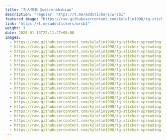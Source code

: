 ```yaml
---
title: "为人师表 @weirenshibiao"
description: "regular: https://t.me/addstickers/wrsb1"
featured_image: "https://raw.githubusercontent.com/kylelin1998/tg-sticker-spreading-worldwide-images/main/img/a24caf78-477f-438a-95dc-555d77ec681c.jpg"
link: "https://t.me/addstickers/wrsb1"
weight: 3
date: 2024-01-13T22:11:27+08:00
images:
  - https://raw.githubusercontent.com/kylelin1998/tg-sticker-spreading-worldwide-images/main/img/a24caf78-477f-438a-95dc-555d77ec681c.jpg
  - https://raw.githubusercontent.com/kylelin1998/tg-sticker-spreading-worldwide-images/main/img/4f712c86-845a-486b-9e04-a119ed16bd9a.jpg
  - https://raw.githubusercontent.com/kylelin1998/tg-sticker-spreading-worldwide-images/main/img/88d6c569-c1dc-441c-8045-2593443fafc9.jpg
  - https://raw.githubusercontent.com/kylelin1998/tg-sticker-spreading-worldwide-images/main/img/fc1f7006-7ce0-4dad-9ed7-e1652085a1bc.jpg
  - https://raw.githubusercontent.com/kylelin1998/tg-sticker-spreading-worldwide-images/main/img/f38edabf-1d83-4b93-a61b-80df2d269517.jpg
  - https://raw.githubusercontent.com/kylelin1998/tg-sticker-spreading-worldwide-images/main/img/f3c1d42a-cb85-48e5-b539-958bb7c2b3fe.jpg
  - https://raw.githubusercontent.com/kylelin1998/tg-sticker-spreading-worldwide-images/main/img/932e76be-2d39-4f93-9f2c-2ba3067b1dc7.jpg
  - https://raw.githubusercontent.com/kylelin1998/tg-sticker-spreading-worldwide-images/main/img/c9930a2a-6aac-415c-810f-3c845fa0a63b.jpg
  - https://raw.githubusercontent.com/kylelin1998/tg-sticker-spreading-worldwide-images/main/img/7f13b71e-5e17-4fda-b5e5-544d4b17852b.jpg
  - https://raw.githubusercontent.com/kylelin1998/tg-sticker-spreading-worldwide-images/main/img/08b52b1e-adf3-479e-90f7-ae8698478b29.jpg
  - https://raw.githubusercontent.com/kylelin1998/tg-sticker-spreading-worldwide-images/main/img/5762b5b6-13af-47c9-9b1b-66ef98d99edd.jpg
  - https://raw.githubusercontent.com/kylelin1998/tg-sticker-spreading-worldwide-images/main/img/89d212f8-140e-421f-aeb7-b7b009b7d5f9.jpg
  - https://raw.githubusercontent.com/kylelin1998/tg-sticker-spreading-worldwide-images/main/img/0733851e-b10f-4fe6-a61c-03d937600d00.jpg
  - https://raw.githubusercontent.com/kylelin1998/tg-sticker-spreading-worldwide-images/main/img/cfaf1c6d-3c28-4c69-a395-4b416da87d83.jpg
  - https://raw.githubusercontent.com/kylelin1998/tg-sticker-spreading-worldwide-images/main/img/def207dd-8ba4-4f0b-846f-53d644f7fd49.jpg
  - https://raw.githubusercontent.com/kylelin1998/tg-sticker-spreading-worldwide-images/main/img/31aa7976-ac38-4041-a3ee-b31c26bec0a8.jpg
  - https://raw.githubusercontent.com/kylelin1998/tg-sticker-spreading-worldwide-images/main/img/42f18be9-7b4e-4c9d-b18f-f633cc7e3430.jpg
  - https://raw.githubusercontent.com/kylelin1998/tg-sticker-spreading-worldwide-images/main/img/23154bff-06ec-4ba9-a2b9-ecedf9fde29b.jpg
  - https://raw.githubusercontent.com/kylelin1998/tg-sticker-spreading-worldwide-images/main/img/cda2aa61-248a-40f5-96b3-baab7de7d1d9.jpg
  - https://raw.githubusercontent.com/kylelin1998/tg-sticker-spreading-worldwide-images/main/img/2590b521-a348-4976-b31f-81b71afe8a06.jpg
---
```

